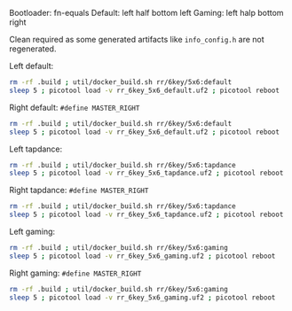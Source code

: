 Bootloader: fn-equals
Default: left half bottom left
Gaming:  left halp bottom right

Clean required as some generated artifacts like `info_config.h` are not regenerated.

Left default:
```sh
rm -rf .build ; util/docker_build.sh rr/6key/5x6:default
sleep 5 ; picotool load -v rr_6key_5x6_default.uf2 ; picotool reboot
```

Right default:
`#define MASTER_RIGHT`
```sh
rm -rf .build ; util/docker_build.sh rr/6key/5x6:default
sleep 5 ; picotool load -v rr_6key_5x6_default.uf2 ; picotool reboot
```

Left tapdance:
```sh
rm -rf .build ; util/docker_build.sh rr/6key/5x6:tapdance
sleep 5 ; picotool load -v rr_6key_5x6_tapdance.uf2 ; picotool reboot
```

Right tapdance:
`#define MASTER_RIGHT`
```sh
rm -rf .build ; util/docker_build.sh rr/6key/5x6:tapdance
sleep 5 ; picotool load -v rr_6key_5x6_tapdance.uf2 ; picotool reboot
```

Left gaming:
```sh
rm -rf .build ; util/docker_build.sh rr/6key/5x6:gaming
sleep 5 ; picotool load -v rr_6key_5x6_gaming.uf2 ; picotool reboot
```

Right gaming:
`#define MASTER_RIGHT`
```sh
rm -rf .build ; util/docker_build.sh rr/6key/5x6:gaming
sleep 5 ; picotool load -v rr_6key_5x6_gaming.uf2 ; picotool reboot
```
